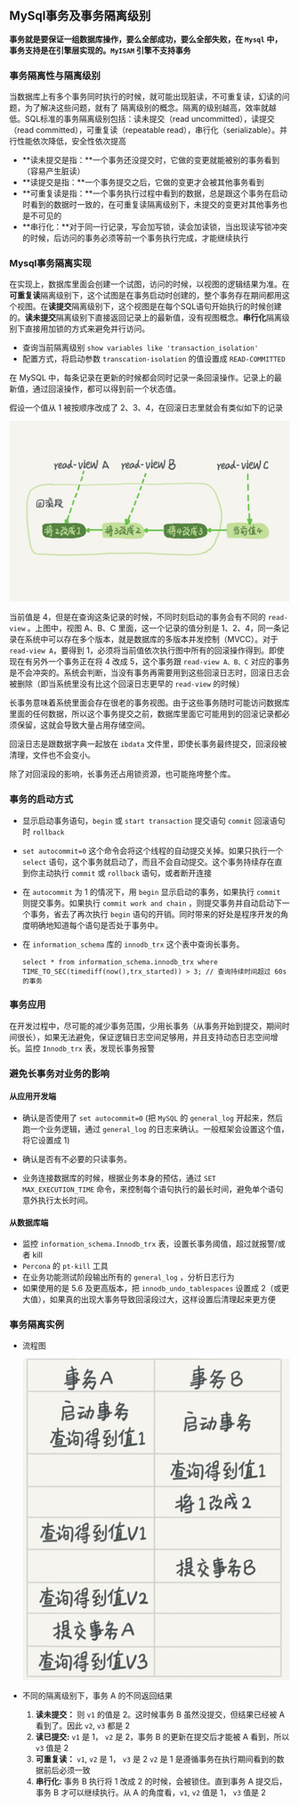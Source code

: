 ## MySql事务及事务隔离级别

**事务就是要保证一组数据库操作，要么全部成功，要么全部失败，在 `Mysql` 中，事务支持是在引擎层实现的。`MyISAM` 引擎不支持事务**

### 事务隔离性与隔离级别

当数据库上有多个事务同时执行的时候，就可能出现脏读，不可重复读，幻读的问题，为了解决这些问题，就有了 隔离级别的概念。隔离的级别越高，效率就越低。SQL标准的事务隔离级别包括：读未提交（read uncommitted），读提交（read committed），可重复读（repeatable read），串行化（serializable）。并行性能依次降低，安全性依次提高

* **读未提交是指：**一个事务还没提交时，它做的变更就能被别的事务看到（容易产生脏读）
* **读提交是指：**一个事务提交之后，它做的变更才会被其他事务看到
* **可重复读是指：**一个事务执行过程中看到的数据，总是跟这个事务在启动时看到的数据时一致的，在可重复读隔离级别下，未提交的变更对其他事务也是不可见的
* **串行化：**对于同一行记录，写会加写锁，读会加读锁，当出现读写锁冲突的时候，后访问的事务必须等前一个事务执行完成，才能继续执行

### Mysql事务隔离实现

在实现上，数据库里面会创建一个试图，访问的时候，以视图的逻辑结果为准。在**可重复读**隔离级别下，这个试图是在事务启动时创建的，整个事务存在期间都用这个视图。在**读提交**隔离级别下，这个视图是在每个SQL语句开始执行的时候创建的。**读未提交**隔离级别下直接返回记录上的最新值，没有视图概念。**串行化**隔离级别下直接用加锁的方式来避免并行访问。

* 查询当前隔离级别 `show variables like 'transaction_isolation'`
* 配置方式，将启动参数 `transcation-isolation` 的值设置成 `READ-COMMITTED` 

在 MySQL 中，每条记录在更新的时候都会同时记录一条回滚操作。记录上的最新值，通过回滚操作，都可以得到前一个状态值。

假设一个值从 1 被按顺序改成了 2、3、4，在回滚日志里就会有类似如下的记录

![](./Images/数据库回滚记录伪.png)

当前值是 4，但是在查询这条记录的时候，不同时刻启动的事务会有不同的 `read-view` 。上图中，视图 A、B、C 里面，这一个记录的值分别是 1、2、4，同一条记录在系统中可以存在多个版本，就是数据库的多版本并发控制（MVCC）。对于 `read-view A`，要得到 1，必须将当前值依次执行图中所有的回滚操作得到。即使现在有另外一个事务正在将 4 改成 5，这个事务跟 `read-view A、B、C` 对应的事务是不会冲突的。系统会判断，当没有事务再需要用到这些回滚日志时，回滚日志会被删除（即当系统里没有比这个回滚日志更早的 `read-view` 的时候）

长事务意味着系统里面会存在很老的事务视图。由于这些事务随时可能访问数据库里面的任何数据，所以这个事务提交之前，数据库里面它可能用到的回滚记录都必须保留，这就会导致大量占用存储空间。

回滚日志是跟数据字典一起放在 `ibdata` 文件里，即使长事务最终提交，回滚段被清理，文件也不会变小。

除了对回滚段的影响，长事务还占用锁资源，也可能拖垮整个库。

### 事务的启动方式

* 显示启动事务语句，`begin` 或 `start transaction` 提交语句 `commit` 回滚语句时 `rollback`

* `set autocommit=0` 这个命令会将这个线程的自动提交关掉。如果只执行一个 `select` 语句，这个事务就启动了，而且不会自动提交。这个事务持续存在直到你主动执行 `commit` 或 `rollback` 语句，或者断开连接

* 在 `autocommit` 为 1 的情况下，用 `begin` 显示启动的事务，如果执行 `commit` 则提交事务。如果执行 `commit work and chain` ，则提交事务并自动启动下一个事务，省去了再次执行 `begin`  语句的开销。同时带来的好处是程序开发的角度明确地知道每个语句是否处于事务中。

* 在 `information_schema` 库的 `innodb_trx` 这个表中查询长事务。

  ```mysql
  select * from information_schema.innodb_trx where TIME_TO_SEC(timediff(now(),trx_started)) > 3; // 查询持续时间超过 60s 的事务
  ```

### 事务应用

在开发过程中，尽可能的减少事务范围，少用长事务（从事务开始到提交，期间时间很长），如果无法避免，保证逻辑日志空间足够用，并且支持动态日志空间增长。监控 `Innodb_trx` 表，发现长事务报警

### 避免长事务对业务的影响

#### 从应用开发端

* 确认是否使用了 `set autocommit=0` (把 `MySQL` 的 `general_log` 开起来，然后跑一个业务逻辑，通过 `general_log` 的日志来确认。一般框架会设置这个值，将它设置成 1)
* 确认是否有不必要的只读事务。

* 业务连接数据库的时候，根据业务本身的预估，通过 `SET MAX_EXECUTION_TIME` 命令，来控制每个语句执行的最长时间，避免单个语句意外执行太长时间。

#### 从数据库端

* 监控 `information_schema.Innodb_trx` 表，设置长事务阈值，超过就报警/或者 kill
* `Percona` 的 `pt-kill` 工具
* 在业务功能测试阶段输出所有的 `general_log` ，分析日志行为
* 如果使用的是 5.6 及更高版本，把 `innodb_undo_tablespaces` 设置成 2（或更大值），如果真的出现大事务导致回滚段过大，这样设置后清理起来更方便

### 事务隔离实例

* 流程图

  ![](./images/事务隔离实例图.png)

* 不同的隔离级别下，事务 A 的不同返回结果
  1. **读未提交：** 则 `v1` 的值是 2。这时候事务 B 虽然没提交，但结果已经被 A 看到了。因此 `v2`, `v3` 都是 2
  2. **读已提交:**  `v1` 是 1， `v2` 是 2，事务 B 的更新在提交后才能被 A 看到，所以 `v3` 值是 2
  3. **可重复读：** `v1`, `v2` 是 1， `v3` 是 2 `v2` 是 1 是遵循事务在执行期间看到的数据前后必须一致
  4. **串行化:**  事务 B 执行将 1 改成 2 的时候，会被锁住。直到事务 A 提交后，事务 B 才可以继续执行。从 A 的角度看，`v1`, `v2` 值是 1， `v3` 值是 2